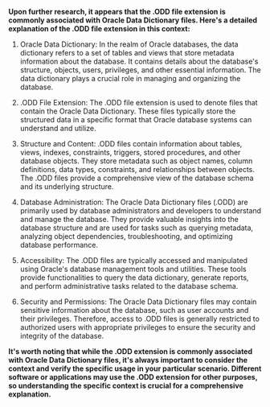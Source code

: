 **Upon further research, it appears that the .ODD file extension is commonly associated with Oracle Data Dictionary files. Here's a detailed explanation of the .ODD file extension in this context:**

1. Oracle Data Dictionary: In the realm of Oracle databases, the data dictionary refers to a set of tables and views that store metadata information about the database. It contains details about the database's structure, objects, users, privileges, and other essential information. The data dictionary plays a crucial role in managing and organizing the database.

2. .ODD File Extension: The .ODD file extension is used to denote files that contain the Oracle Data Dictionary. These files typically store the structured data in a specific format that Oracle database systems can understand and utilize.

3. Structure and Content: .ODD files contain information about tables, views, indexes, constraints, triggers, stored procedures, and other database objects. They store metadata such as object names, column definitions, data types, constraints, and relationships between objects. The .ODD files provide a comprehensive view of the database schema and its underlying structure.

4. Database Administration: The Oracle Data Dictionary files (.ODD) are primarily used by database administrators and developers to understand and manage the database. They provide valuable insights into the database structure and are used for tasks such as querying metadata, analyzing object dependencies, troubleshooting, and optimizing database performance.

5. Accessibility: The .ODD files are typically accessed and manipulated using Oracle's database management tools and utilities. These tools provide functionalities to query the data dictionary, generate reports, and perform administrative tasks related to the database schema.

6. Security and Permissions: The Oracle Data Dictionary files may contain sensitive information about the database, such as user accounts and their privileges. Therefore, access to .ODD files is generally restricted to authorized users with appropriate privileges to ensure the security and integrity of the database.

**It's worth noting that while the .ODD extension is commonly associated with Oracle Data Dictionary files, it's always important to consider the context and verify the specific usage in your particular scenario. Different software or applications may use the .ODD extension for other purposes, so understanding the specific context is crucial for a comprehensive explanation.**
